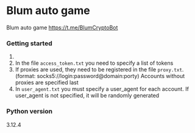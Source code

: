 # Blum auto game

Blum auto game https://t.me/BlumCryptoBot

### Getting started
 1. 
 2. In the file `access_token.txt` you need to specify a list of tokens
 3. If proxies are used, they need to be registered in the file `proxy.txt`. (format: socks5://login:password@domain:porty) Accounts without proxies are specified last
 4. In `user_agent.txt` you must specify a user_agent for each account. If user_agent is not specified, it will be randomly generated


### Python version
3.12.4